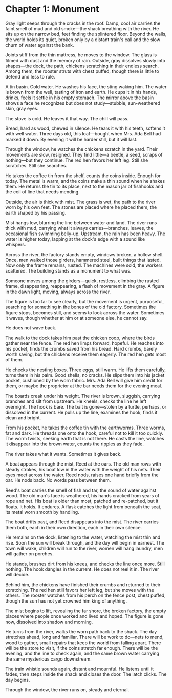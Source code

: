 # Chapter 1: Monument

Gray light seeps through the cracks in the roof. Damp, cool air carries the faint smell of mud and old smoke—the shack breathing with the river. He sits up on the narrow bed, feet finding the splintered floor. Beyond the walls, the world holds its quiet, broken only by a distant train's call and the slow churn of water against the bank.

Joints stiff from the thin mattress, he moves to the window. The glass is filmed with dust and the memory of rain. Outside, gray dissolves slowly into shapes—the dock, the path, chickens scratching in their endless search. Among them, the rooster struts with chest puffed, though there is little to defend and less to rule.

A tin basin. Cold water. He washes his face, the sting waking him. The water is brown from the well, tasting of iron and earth. He cups it in his hands, drinks, feels it settle in his empty stomach. The mirror above the basin shows a face he recognizes but does not study—stubble, sun-weathered skin, gray eyes.

The stove is cold. He leaves it that way. The chill will pass.

Bread, hard as wood, chewed in silence. He tears it with his teeth, softens it with well water. Three days old, this loaf—bought when Mrs. Ada Bell had marked it down. By evening it will be harder still, but it will last.

Through the window, he watches the chickens scratch in the yard. Their movements are slow, resigned. They find little—a beetle, a seed, scraps of nothing—but they continue. The red hen favors her left leg. Still she scratches. Still she searches.

He takes the coffee tin from the shelf, counts the coins inside. Enough for today. The metal is warm, and the coins make a thin sound when he shakes them. He returns the tin to its place, next to the mason jar of fishhooks and the coil of line that needs mending.

Outside, the air is thick with mist. The grass is wet, the path to the river worn by his own feet. The stones are placed where he placed them, the earth shaped by his passing.

Mist hangs low, blurring the line between water and land. The river runs thick with mud, carrying what it always carries—branches, leaves, the occasional fish swimming belly-up. Upstream, the rain has been heavy. The water is higher today, lapping at the dock's edge with a sound like whispers.

Across the river, the factory stands empty, windows broken, a hollow shell. Once, men walked those girders, hammered steel, built things that lasted. Now only the frame remains, rusted. The machines were sold, the workers scattered. The building stands as a monument to what was.

Someone moves among the girders—quick, restless, climbing the rusted frame, disappearing, reappearing, a flash of movement in the gray. A figure in the dawn light, moving, always across the river.

The figure is too far to see clearly, but the movement is urgent, purposeful, searching for something in the bones of the old factory. Sometimes the figure stops, becomes still, and seems to look across the water. Sometimes it waves, though whether at him or at someone else, he cannot say.

He does not wave back. 

The walk to the dock takes him past the chicken coop, where the birds gather near the fence. The red hen limps forward, hopeful. He reaches into his pocket, finds the crumbs saved from his bread. Hard crumbs, barely worth saving, but the chickens receive them eagerly. The red hen gets most of them.

He checks the nesting boxes. Three eggs, still warm. He lifts them carefully, turns them in his palm. Good shells, no cracks. He slips them into his jacket pocket, cushioned by the worn fabric. Mrs. Ada Bell will give him credit for them, or maybe the proprietor at the bar needs them for the evening meal.

The boards creak under his weight. The river is brown, sluggish, carrying branches and silt from upstream. He kneels, checks the line he left overnight. The hook is bare. The bait is gone—stolen by a turtle, perhaps, or dissolved in the current. He pulls up the line, examines the hook, finds it clean and bright.

From his pocket, he takes the coffee tin with the earthworms. Three worms, fat and dark. He threads one onto the hook, careful not to kill it too quickly. The worm twists, seeking earth that is not there. He casts the line, watches it disappear into the brown water, counts the ripples as they fade.

The river takes what it wants. Sometimes it gives back.

A boat appears through the mist, Reed at the oars. The old man rows with steady strokes, his boat low in the water with the weight of his nets. Their eyes meet across the water. Reed nods, raises one hand briefly from the oar. He nods back. No words pass between them.

Reed's boat carries the smell of fish and tar, the sound of water against wood. The old man's face is weathered, his hands cracked from years of rope and net. His boat is older than most, patched and re-patched, but it floats. It holds. It endures. A flask catches the light from beneath the seat, its metal worn smooth by handling.

The boat drifts past, and Reed disappears into the mist. The river carries them both, each in their own direction, each in their own silence.

He remains on the dock, listening to the water, watching the mist thin and rise. Soon the sun will break through, and the day will begin in earnest. The town will wake, children will run to the river, women will hang laundry, men will gather on porches.

He stands, brushes dirt from his knees, and checks the line once more. Still nothing. The hook dangles in the current. He does not reel it in. The river will decide.

Behind him, the chickens have finished their crumbs and returned to their scratching. The red hen still favors her left leg, but she moves with the others. The rooster watches from his perch on the fence post, chest puffed, though the sun has not yet crowned him king of anything.

The mist begins to lift, revealing the far shore, the broken factory, the empty places where people once worked and lived and hoped. The figure is gone now, dissolved into shadow and morning.

He turns from the river, walks the worn path back to the shack. The day stretches ahead, long and familiar. There will be work to do—nets to mend, wood to gather, small repairs that keep the world from falling apart. There will be the store to visit, if the coins stretch far enough. There will be the evening, and the line to check again, and the same brown water carrying the same mysterious cargo downstream.

The train whistle sounds again, distant and mournful. He listens until it fades, then steps inside the shack and closes the door. The latch clicks. The day begins.

Through the window, the river runs on, steady and eternal. 